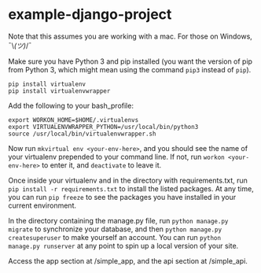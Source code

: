 # example-django-project

Note that this assumes you are working with a mac. For those on Windows, ¯\\_(ツ)_/¯

Make sure you have Python 3 and pip installed (you want the version of pip from Python 3, which might mean using the command ```pip3``` instead of ```pip```).

```
pip install virtualenv
pip install virtualenvwrapper
```

Add the following to your bash_profile:
```
export WORKON_HOME=$HOME/.virtualenvs
export VIRTUALENVWRAPPER_PYTHON=/usr/local/bin/python3
source /usr/local/bin/virtualenvwrapper.sh
```

Now run ```mkvirtual env <your-env-here>```, and you should see the name of your virtualenv prepended to your command line. If not, run ```workon <your-env-here>``` to enter it, and ```deactivate``` to leave it.

Once inside your virtualenv and in the directory with requirements.txt, run ```pip install -r requirements.txt``` to install the listed packages. At any time, you can run ```pip freeze``` to see the packages you have installed in your current environment.

In the directory containing the manage.py file, run ```python manage.py migrate``` to synchronize your database, and then ```python manage.py createsuperuser``` to make yourself an account. You can run ```python manage.py runserver``` at any point to spin up a local version of your site.

Access the app section at /simple_app, and the api section at /simple_api.
